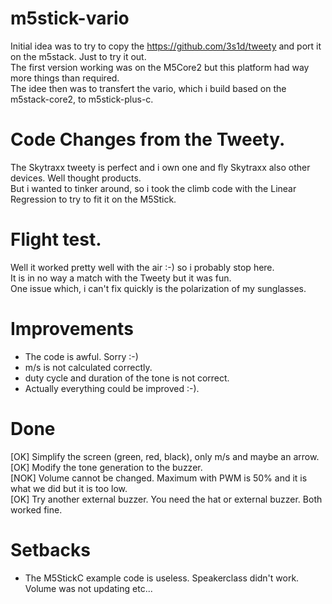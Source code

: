 # m5stick-vario
Initial idea was to try to copy the https://github.com/3s1d/tweety and port it on the m5stack. Just to try it out.</br>
The first version working was on the M5Core2 but this platform had way more things than required.</br>
The idee then was to transfert the vario, which i build based on the m5stack-core2, to m5stick-plus-c.</br>

# Code Changes from the Tweety.
The Skytraxx tweety is perfect and i own one and fly Skytraxx also other devices. Well thought products.</br>
But i wanted to tinker around, so i took the climb code with the Linear Regression to try to fit it on the M5Stick.</br>

# Flight test.
Well it worked pretty well with the air :-) so i probably stop here.</br>
It is in no way a match with the Tweety but it was fun. </br>
One issue which, i can't fix quickly is the polarization of my sunglasses.</br>

# Improvements
* The code is awful. Sorry :-) </br> 
* m/s is not calculated correctly.</br>
* duty cycle and duration of the tone is not correct.</br>
* Actually everything could be improved :-).

# Done
[OK] Simplify the screen (green, red, black), only m/s and maybe an arrow.</br>
[OK] Modify the tone generation to the buzzer.</br>
[NOK] Volume cannot be changed. Maximum with PWM is 50% and it is what we did but it is too low.</br>
[OK] Try another external buzzer. You need the hat or external buzzer. Both worked fine.</br>

# Setbacks
* The M5StickC example code is useless. Speakerclass didn't work. Volume was not updating etc...
